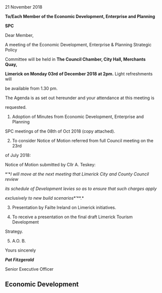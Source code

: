 21 November 2018

**To/Each Member of the Economic Development, Enterprise and Planning**

**SPC**

Dear Member,

A meeting of the Economic Development, Enterprise & Planning Strategic Policy

Committee will be held in **The Council Chamber, City Hall, Merchants Quay,**

**Limerick on Monday 03rd** **of December 2018 at 2pm.** Light refreshments will

be available from 1.30 pm.

The Agenda is as set out hereunder and your attendance at this meeting is

requested.

1. Adoption of Minutes from Economic Development, Enterprise and Planning

SPC meetings of the 08th of Oct 2018 (copy attached).

2. To consider Notice of Motion referred from full Council meeting on the 23rd

of July 2018:

Notice of Motion submitted by Cllr A. Teskey:

*‘**I will move at the next meeting that Limerick City and County Council review*

*its schedule of Development levies so as to ensure that such charges apply*

*exclusively to new build scenarios**’**.*

3. Presentation by Failte Ireland on Limerick initiatives.

4. To receive a presentation on the final draft Limerick Tourism Development

Strategy.

5. A.O. B.

Yours sincerely

***Pat Fitzgerald***

Senior Executive Officer

Economic Development
---
